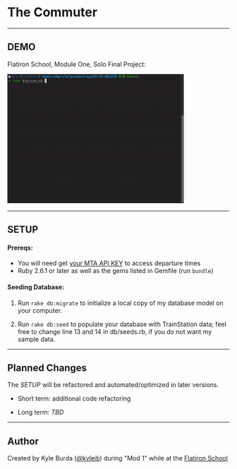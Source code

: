 The Commuter
========================
---
## DEMO

Flatiron School, Module One, Solo Final Project:

![The Commuter Demo](demo/Mod1-Project_DEMO-Full_v2.gif)

---

## SETUP

#### Prereqs: 
* You will need get [your MTA API KEY](https://datamine.mta.info/) to access departure times
* Ruby 2.6.1 or later as well as the gems listed in Gemfile (run `bundle`)

#### Seeding Database:

1. Run `rake db:migrate` to initialize a local copy of my database model on your computer.

2. Run `rake db:seed` to populate your database with TrainStation data; feel free to change line 13 and 14 in db/seeds.rb, if you do not want my sample data.

---

## Planned Changes

The _SETUP_ will be refactored and automated/optimized in later versions.

* Short term: additional code refactoring

* Long term: _TBD_

---

## Author

Created by Kyle Burda ([@kylejb](https://github.com/kylejb)) during "Mod 1" while at the [Flatiron School](https://flatironschool.com)